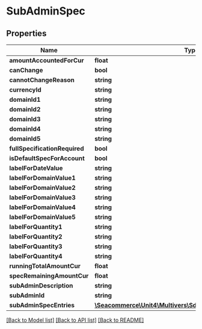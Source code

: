 # SubAdminSpec

## Properties
Name | Type | Description | Notes
------------ | ------------- | ------------- | -------------
**amountAccountedForCur** | **float** |  | [optional] 
**canChange** | **bool** |  | [optional] 
**cannotChangeReason** | **string** |  | [optional] 
**currencyId** | **string** |  | [optional] 
**domainId1** | **string** |  | [optional] 
**domainId2** | **string** |  | [optional] 
**domainId3** | **string** |  | [optional] 
**domainId4** | **string** |  | [optional] 
**domainId5** | **string** |  | [optional] 
**fullSpecificationRequired** | **bool** |  | [optional] 
**isDefaultSpecForAccount** | **bool** |  | [optional] 
**labelForDateValue** | **string** |  | [optional] 
**labelForDomainValue1** | **string** |  | [optional] 
**labelForDomainValue2** | **string** |  | [optional] 
**labelForDomainValue3** | **string** |  | [optional] 
**labelForDomainValue4** | **string** |  | [optional] 
**labelForDomainValue5** | **string** |  | [optional] 
**labelForQuantity1** | **string** |  | [optional] 
**labelForQuantity2** | **string** |  | [optional] 
**labelForQuantity3** | **string** |  | [optional] 
**labelForQuantity4** | **string** |  | [optional] 
**runningTotalAmountCur** | **float** |  | [optional] 
**specRemainingAmountCur** | **float** |  | [optional] 
**subAdminDescription** | **string** |  | [optional] 
**subAdminId** | **string** |  | 
**subAdminSpecEntries** | [**\Seacommerce\Unit4\Multivers\Sdk\Model\SubAdminSpecEntry[]**](SubAdminSpecEntry.md) |  | [optional] 

[[Back to Model list]](../README.md#documentation-for-models) [[Back to API list]](../README.md#documentation-for-api-endpoints) [[Back to README]](../README.md)


